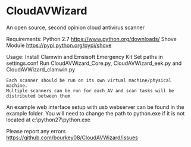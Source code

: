 # CloudAVWizard
 An open source, second opinion cloud antivirus scanner
 
 Requirements:
	Python 2.7 https://www.python.org/downloads/
	Shove Module https://pypi.python.org/pypi/shove
	
 Usage:
	Install Clamwin and Emsisoft Emergency Kit
	Set paths in settings.conf
	Run CloudAVWizard_Core.py, CloudAVWizard_eek.py and CloudAVWizard_clamwin.py
	
	Each scanner should be run on its own virtual machine/physical machine.
	Multiple scanners can be run for each AV and scan tasks will be distributed between them
	

 An example web interface setup with usb webserver can be found in the example folder.
 You will need to change the path to python.exe if it is not located at c:\python27\python.exe
 
 Please report any errors https://github.com/bourkey08/CloudAVWizard/issues